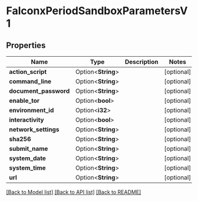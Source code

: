 # FalconxPeriodSandboxParametersV1

## Properties

Name | Type | Description | Notes
------------ | ------------- | ------------- | -------------
**action_script** | Option<**String**> |  | [optional]
**command_line** | Option<**String**> |  | [optional]
**document_password** | Option<**String**> |  | [optional]
**enable_tor** | Option<**bool**> |  | [optional]
**environment_id** | Option<**i32**> |  | [optional]
**interactivity** | Option<**bool**> |  | [optional]
**network_settings** | Option<**String**> |  | [optional]
**sha256** | Option<**String**> |  | [optional]
**submit_name** | Option<**String**> |  | [optional]
**system_date** | Option<**String**> |  | [optional]
**system_time** | Option<**String**> |  | [optional]
**url** | Option<**String**> |  | [optional]

[[Back to Model list]](./README.md#documentation-for-models) [[Back to API list]](./README.md#documentation-for-api-endpoints) [[Back to README]](../README.md)
